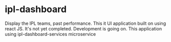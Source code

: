 # ipl-dashboard
Display the IPL teams, past performance. This it UI application built on using react JS.  It's not yet completed. Development is going on.  This application using ipl-dashboard-services microservice 
